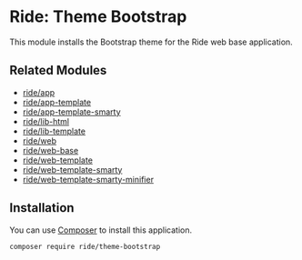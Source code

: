 # Ride: Theme Bootstrap

This module installs the Bootstrap theme for the Ride web base application.

## Related Modules 

- [ride/app](https://github.com/all-ride/ride-app)
- [ride/app-template](https://github.com/all-ride/ride-app-template)
- [ride/app-template-smarty](https://github.com/all-ride/ride-app-template-smarty)
- [ride/lib-html](https://github.com/all-ride/ride-lib-html)
- [ride/lib-template](https://github.com/all-ride/ride-lib-template)
- [ride/web](https://github.com/all-ride/ride-web)
- [ride/web-base](https://github.com/all-ride/ride-web-base)
- [ride/web-template](https://github.com/all-ride/ride-web-template)
- [ride/web-template-smarty](https://github.com/all-ride/ride-web-template-smarty)
- [ride/web-template-smarty-minifier](https://github.com/all-ride/ride-web-template-smarty-minifier)

## Installation

You can use [Composer](http://getcomposer.org) to install this application.

```
composer require ride/theme-bootstrap
```
